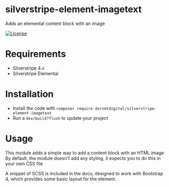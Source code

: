 # silverstripe-element-imagetext
Adds an elemental content block with an image

[![License](https://img.shields.io/badge/License-BSD%203--Clause-blue.svg)](LICENSE.md)

# Requirements
* Silverstripe 4.x
* Silverstripe Elemental

# Installation
* Install the code with `composer require dorsetdigital/silverstripe-element-imagetext`
* Run a `dev/build?flush` to update your project

# Usage
This module adds a simple way to add a content block with an HTML image
By default, the module doesn't add any styling, it expects you to do this in your own CSS file

A snippet of SCSS is included in the docs, designed to work with Bootstrap 4, which provides some basic layout for the element.
